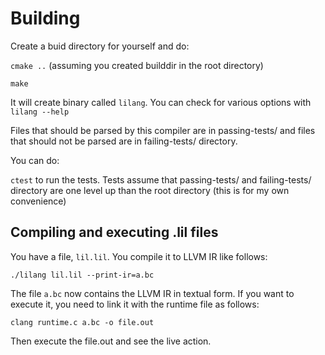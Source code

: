 # Building

Create a buid directory for yourself and do:

`cmake ..` (assuming you created builddir in the root directory)

`make`

It will create binary called `lilang`. You can check for various options with `lilang --help`

Files that should be parsed by this compiler are in passing-tests/ and files that should not be parsed are in failing-tests/ directory.

You can do:

`ctest` to run the tests. Tests assume that passing-tests/ and failing-tests/ directory are one level up than the root directory (this is for my own convenience)

## Compiling and executing .lil files

You have a file, `lil.lil`. You compile it to LLVM IR like follows:

`./lilang lil.lil --print-ir=a.bc`

The file `a.bc` now contains the LLVM IR in textual form. If you want to execute it, you need to link it with the runtime file as follows:

`clang runtime.c a.bc -o file.out`

Then execute the file.out and see the live action.
